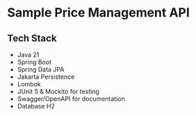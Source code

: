# Sample Price Management API

## Tech Stack
- Java 21
- Spring Boot
- Spring Data JPA
- Jakarta Persistence
- Lombok
- JUnit 5 & Mockito for testing
- Swagger/OpenAPI for documentation
- Database H2

